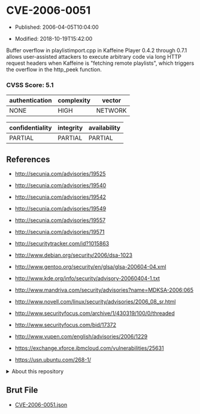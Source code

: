 # CVE-2006-0051

- Published: 2006-04-05T10:04:00

- Modified: 2018-10-19T15:42:00

Buffer overflow in playlistimport.cpp in Kaffeine Player 0.4.2 through 0.7.1 allows user-assisted attackers to execute arbitrary code via long HTTP request headers when Kaffeine is "fetching remote playlists", which triggers the overflow in the http_peek function.

### CVSS Score: **5.1**

| authentication | complexity | vector |
| --- | --- | --- |
| NONE | HIGH | NETWORK |

| confidentiality | integrity | availability |
| --- | --- | --- |
| PARTIAL | PARTIAL | PARTIAL |

## References

* http://secunia.com/advisories/19525

* http://secunia.com/advisories/19540

* http://secunia.com/advisories/19542

* http://secunia.com/advisories/19549

* http://secunia.com/advisories/19557

* http://secunia.com/advisories/19571

* http://securitytracker.com/id?1015863

* http://www.debian.org/security/2006/dsa-1023

* http://www.gentoo.org/security/en/glsa/glsa-200604-04.xml

* http://www.kde.org/info/security/advisory-20060404-1.txt

* http://www.mandriva.com/security/advisories?name=MDKSA-2006:065

* http://www.novell.com/linux/security/advisories/2006_08_sr.html

* http://www.securityfocus.com/archive/1/430319/100/0/threaded

* http://www.securityfocus.com/bid/17372

* http://www.vupen.com/english/advisories/2006/1229

* https://exchange.xforce.ibmcloud.com/vulnerabilities/25631

* https://usn.ubuntu.com/268-1/

<details>
<summary>About this repository</summary> 

  This repository is part of the project [Live Hack CVE](https://github.com/Live-Hack-CVE). Main website can be found [www.live-hack.org](https://www.live-hack.org) 
  
  Made by [Sn0wAlice](https://github.com/Sn0wAlice) for the people that care about security and need to have a feed of the latest CVEs. Hope you enjoy it, don't forget to star the repo and follow me on [Twitter](https://twitter.com/Sn0wAlice) and [Github](https://github.com/Sn0wAlice). And that is my [personnal website](https://www.alice-snow.me/)

  - [Home Page](https://github.com/Live-Hack-CVE)
  - [Framework](https://github.com/Live-Hack-CVE/cve-framework)
  - [CVE database](https://github.com/Live-Hack-CVE/full_database)
  - [Changelog](https://github.com/Live-Hack-CVE/Changelog)
</details>

## Brut File

* [CVE-2006-0051.json](https://raw.githubusercontent.com/Live-Hack-CVE/full_database/main/cves/2006/CVE-2006-0051.json)

